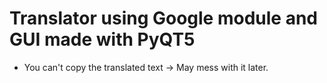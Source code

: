 # Translator using Google module and GUI made with PyQT5

* You can't copy the translated text -> May mess with it later.
